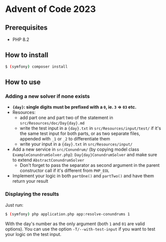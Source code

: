 # Advent of Code 2023

## Prerequisites

- PHP 8.2

## How to install

```bash
$ (symfony) composer install
```

## How to use

### Adding a new solver if none exists

- **`{day}`: single digits must be prefixed with a `0`, ie. `3` => `03` etc.**
- Resources:
    - add part one and part two of the statement in `src/Resources/doc/Day{day}.md`
    - write the test input in a `{day}.txt` in `src/Resources/input/test/` if it's the same test input for both parts,
      or as two separate files, appended with `_1` or `_2` to differentiate them
    - write your input in a `{day}.txt` in `src/Resources/input/`
- Add a new service in `src/Conundrum/`  (by copying model
  class `ExampleConundrumSolver.php`): `Day{day}ConundrumSolver` and make sure to extend `AbstractConundrumSolver`
    - Don't forget to pass the separator as second argument in the parent constructor call if it's different from
      `PHP_EOL`
- Implement your logic in both `partOne()` and `partTwo()` and have them return your result

### Displaying the results

Just run:

```bash
$ (symfony) php application.php app:resolve-conundrums 1
```

With the day's number as the only argument (both `1` and `01` are valid options).
You can use the option `-T/--with-test-input` if you want to test your logic on the test input.
